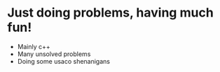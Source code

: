 # Just doing problems, having much fun!

* Mainly c++
* Many unsolved problems 
* Doing some usaco shenanigans
